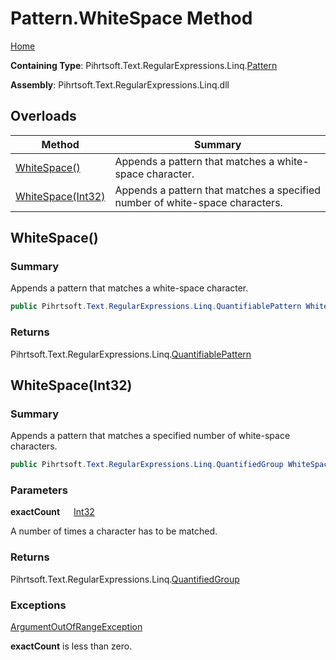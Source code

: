 # Pattern\.WhiteSpace Method

[Home](../../../../../../README.md)

**Containing Type**: Pihrtsoft\.Text\.RegularExpressions\.Linq\.[Pattern](../README.md)

**Assembly**: Pihrtsoft\.Text\.RegularExpressions\.Linq\.dll

## Overloads

| Method | Summary |
| ------ | ------- |
| [WhiteSpace()](#Pihrtsoft_Text_RegularExpressions_Linq_Pattern_WhiteSpace) | Appends a pattern that matches a white\-space character\. |
| [WhiteSpace(Int32)](#Pihrtsoft_Text_RegularExpressions_Linq_Pattern_WhiteSpace_System_Int32_) | Appends a pattern that matches a specified number of white\-space characters\. |

## WhiteSpace\(\) <a name="Pihrtsoft_Text_RegularExpressions_Linq_Pattern_WhiteSpace"></a>

### Summary

Appends a pattern that matches a white\-space character\.

```csharp
public Pihrtsoft.Text.RegularExpressions.Linq.QuantifiablePattern WhiteSpace()
```

### Returns

Pihrtsoft\.Text\.RegularExpressions\.Linq\.[QuantifiablePattern](../../QuantifiablePattern/README.md)

## WhiteSpace\(Int32\) <a name="Pihrtsoft_Text_RegularExpressions_Linq_Pattern_WhiteSpace_System_Int32_"></a>

### Summary

Appends a pattern that matches a specified number of white\-space characters\.

```csharp
public Pihrtsoft.Text.RegularExpressions.Linq.QuantifiedGroup WhiteSpace(int exactCount)
```

### Parameters

**exactCount** &emsp; [Int32](https://docs.microsoft.com/en-us/dotnet/api/system.int32)

A number of times a character has to be matched\.

### Returns

Pihrtsoft\.Text\.RegularExpressions\.Linq\.[QuantifiedGroup](../../QuantifiedGroup/README.md)

### Exceptions

[ArgumentOutOfRangeException](https://docs.microsoft.com/en-us/dotnet/api/system.argumentoutofrangeexception)

**exactCount** is less than zero\.

